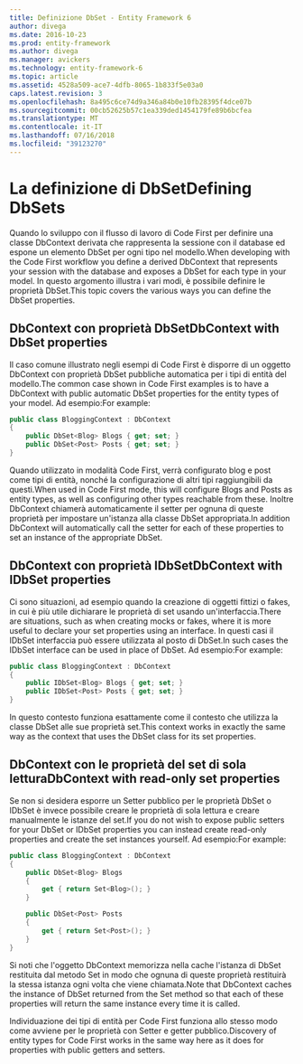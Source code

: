 ```yaml
---
title: Definizione DbSet - Entity Framework 6
author: divega
ms.date: 2016-10-23
ms.prod: entity-framework
ms.author: divega
ms.manager: avickers
ms.technology: entity-framework-6
ms.topic: article
ms.assetid: 4528a509-ace7-4dfb-8065-1b833f5e03a0
caps.latest.revision: 3
ms.openlocfilehash: 8a495c6ce74d9a346a84b0e10fb28395f4dce07b
ms.sourcegitcommit: 00cb52625b57c1ea339ded1454179fe89b6bcfea
ms.translationtype: MT
ms.contentlocale: it-IT
ms.lasthandoff: 07/16/2018
ms.locfileid: "39123270"
---
```

# <a name="defining-dbsets"></a><span data-ttu-id="93b9d-102">La definizione di DbSet</span><span class="sxs-lookup"><span data-stu-id="93b9d-102">Defining DbSets</span></span>
<span data-ttu-id="93b9d-103">Quando lo sviluppo con il flusso di lavoro di Code First per definire una classe DbContext derivata che rappresenta la sessione con il database ed espone un elemento DbSet per ogni tipo nel modello.</span><span class="sxs-lookup"><span data-stu-id="93b9d-103">When developing with the Code First workflow you define a derived DbContext that represents your session with the database and exposes a DbSet for each type in your model.</span></span> <span data-ttu-id="93b9d-104">In questo argomento illustra i vari modi, è possibile definire le proprietà DbSet.</span><span class="sxs-lookup"><span data-stu-id="93b9d-104">This topic covers the various ways you can define the DbSet properties.</span></span>  

## <a name="dbcontext-with-dbset-properties"></a><span data-ttu-id="93b9d-105">DbContext con proprietà DbSet</span><span class="sxs-lookup"><span data-stu-id="93b9d-105">DbContext with DbSet properties</span></span>  

<span data-ttu-id="93b9d-106">Il caso comune illustrato negli esempi di Code First è disporre di un oggetto DbContext con proprietà DbSet pubbliche automatica per i tipi di entità del modello.</span><span class="sxs-lookup"><span data-stu-id="93b9d-106">The common case shown in Code First examples is to have a DbContext with public automatic DbSet properties for the entity types of your model.</span></span> <span data-ttu-id="93b9d-107">Ad esempio:</span><span class="sxs-lookup"><span data-stu-id="93b9d-107">For example:</span></span>  

``` csharp
public class BloggingContext : DbContext
{
    public DbSet<Blog> Blogs { get; set; }
    public DbSet<Post> Posts { get; set; }
}
```  

<span data-ttu-id="93b9d-108">Quando utilizzato in modalità Code First, verrà configurato blog e post come tipi di entità, nonché la configurazione di altri tipi raggiungibili da questi.</span><span class="sxs-lookup"><span data-stu-id="93b9d-108">When used in Code First mode, this will configure Blogs and Posts as entity types, as well as configuring other types reachable from these.</span></span> <span data-ttu-id="93b9d-109">Inoltre DbContext chiamerà automaticamente il setter per ognuna di queste proprietà per impostare un'istanza alla classe DbSet appropriata.</span><span class="sxs-lookup"><span data-stu-id="93b9d-109">In addition DbContext will automatically call the setter for each of these properties to set an instance of the appropriate DbSet.</span></span>  

## <a name="dbcontext-with-idbset-properties"></a><span data-ttu-id="93b9d-110">DbContext con proprietà IDbSet</span><span class="sxs-lookup"><span data-stu-id="93b9d-110">DbContext with IDbSet properties</span></span>  

<span data-ttu-id="93b9d-111">Ci sono situazioni, ad esempio quando la creazione di oggetti fittizi o fakes, in cui è più utile dichiarare le proprietà di set usando un'interfaccia.</span><span class="sxs-lookup"><span data-stu-id="93b9d-111">There are situations, such as when creating mocks or fakes, where it is more useful to declare your set properties using an interface.</span></span> <span data-ttu-id="93b9d-112">In questi casi il IDbSet interfaccia può essere utilizzata al posto di DbSet.</span><span class="sxs-lookup"><span data-stu-id="93b9d-112">In such cases the IDbSet interface can be used in place of DbSet.</span></span> <span data-ttu-id="93b9d-113">Ad esempio:</span><span class="sxs-lookup"><span data-stu-id="93b9d-113">For example:</span></span>  

``` csharp
public class BloggingContext : DbContext
{
    public IDbSet<Blog> Blogs { get; set; }
    public IDbSet<Post> Posts { get; set; }
}
```  

<span data-ttu-id="93b9d-114">In questo contesto funziona esattamente come il contesto che utilizza la classe DbSet alle sue proprietà set.</span><span class="sxs-lookup"><span data-stu-id="93b9d-114">This context works in exactly the same way as the context that uses the DbSet class for its set properties.</span></span>  

## <a name="dbcontext-with-read-only-set-properties"></a><span data-ttu-id="93b9d-115">DbContext con le proprietà del set di sola lettura</span><span class="sxs-lookup"><span data-stu-id="93b9d-115">DbContext with read-only set properties</span></span>  

<span data-ttu-id="93b9d-116">Se non si desidera esporre un Setter pubblico per le proprietà DbSet o IDbSet è invece possibile creare le proprietà di sola lettura e creare manualmente le istanze del set.</span><span class="sxs-lookup"><span data-stu-id="93b9d-116">If you do not wish to expose public setters for your DbSet or IDbSet properties you can instead create read-only properties and create the set instances yourself.</span></span> <span data-ttu-id="93b9d-117">Ad esempio:</span><span class="sxs-lookup"><span data-stu-id="93b9d-117">For example:</span></span>  

``` csharp
public class BloggingContext : DbContext
{
    public DbSet<Blog> Blogs
    {
        get { return Set<Blog>(); }
    }

    public DbSet<Post> Posts
    {
        get { return Set<Post>(); }
    }
}
```  

<span data-ttu-id="93b9d-118">Si noti che l'oggetto DbContext memorizza nella cache l'istanza di DbSet restituita dal metodo Set in modo che ognuna di queste proprietà restituirà la stessa istanza ogni volta che viene chiamata.</span><span class="sxs-lookup"><span data-stu-id="93b9d-118">Note that DbContext caches the instance of DbSet returned from the Set method so that each of these properties will return the same instance every time it is called.</span></span>  

<span data-ttu-id="93b9d-119">Individuazione dei tipi di entità per Code First funziona allo stesso modo come avviene per le proprietà con Setter e getter pubblico.</span><span class="sxs-lookup"><span data-stu-id="93b9d-119">Discovery of entity types for Code First works in the same way here as it does for properties with public getters and setters.</span></span>  
